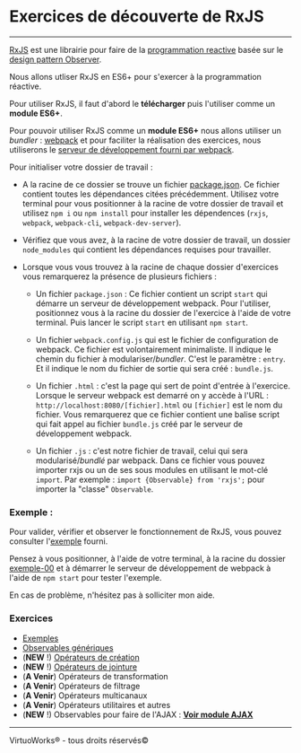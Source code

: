 # Exercices de découverte de RxJS

---

[RxJS](https://rxjs-dev.firebaseapp.com/) est une librairie pour faire de la [programmation reactive](https://fr.wikipedia.org/wiki/Programmation_r%C3%A9active) basée sur le [design pattern Observer](https://addyosmani.com/resources/essentialjsdesignpatterns/book/#observerpatternjavascript).

Nous allons utliser RxJS en ES6+ pour s'exercer à la programmation réactive.

Pour utiliser RxJS, il faut d'abord le __télécharger__ puis l'utiliser comme un __module ES6+__.

Pour pouvoir utiliser RxJS comme un __module ES6+__ nous allons utiliser un *bundler* : [webpack](https://webpack.js.org/) et pour faciliter la réalisation des exercices, nous utiliserons le [serveur de développement fourni par webpack](https://webpack.js.org/configuration/dev-server/).


Pour initialiser votre dossier de travail :
* A la racine de ce dossier se trouve un fichier [package.json](./package.json). Ce fichier contient toutes les dépendances citées précédemment. Utilisez votre terminal pour vous positionner à la racine de votre dossier de travail et utilisez `npm i` ou `npm install` pour installer les dépendences (`rxjs`, `webpack`, `webpack-cli`, `webpack-dev-server`).

* Vérifiez que vous avez, à la racine de votre dossier de travail, un dossier `node_modules` qui contient les dépendances requises pour travailler.

* Lorsque vous vous trouvez à la racine de chaque dossier d'exercices vous remarquerez la présence de plusieurs fichiers :

  * Un fichier `package.json` : Ce fichier contient un script `start` qui démarre un serveur de développement webpack. Pour l'utiliser, positionnez vous à la racine du dossier de l'exercice à l'aide de votre terminal. Puis lancer le script `start` en utilisant `npm start`.

  * Un fichier `webpack.config.js` qui est le fichier de configuration de webpack. Ce fichier est volontairement minimaliste. Il indique le chemin du fichier à modulariser/*bundler*. C'est le paramètre : `entry`. Et il indique le nom du fichier de sortie qui sera créé : `bundle.js`.

  * Un fichier `.html` : c'est la page qui sert de point d'entrée à l'exercice. Lorsque le serveur webpack est demarré on y accède à l'URL : `http://localhost:8080/[fichier].html` ou `[fichier]` est le nom du fichier. Vous remarquerez que ce fichier contient une balise script qui fait appel au fichier `bundle.js` créé par le serveur de développement webpack.

  * Un fichier `.js` : c'est notre fichier de travail, celui qui sera modularisé/*bundlé* par webpack. Dans ce fichier vous pouvez importer rxjs ou un de ses sous modules en utilisant le mot-clé `import`. Par exemple : `import {Observable} from 'rxjs';` pour importer la "classe" `Observable`.

### Exemple :

Pour valider, vérifier et observer le fonctionnement de RxJS, vous pouvez consulter l'[exemple](./00%20-%20Exemples/exemple-00) fourni.

Pensez à vous positionner, à l'aide de votre terminal, à la racine du dossier [exemple-00](./00%20-%20Exemples/exemple-00) et à démarrer le serveur de développement de webpack à l'aide de `npm start` pour tester l'exemple.

En cas de problème, n'hésitez pas à solliciter mon aide.

### Exercices

* [Exemples](./00%20-%20Exemples)
* [Observables génériques](./01%20-%20Observables%20génériques)
* (__NEW__ !) [Opérateurs de création](./02%20-%20Opérateurs%20de%20création)
* (__NEW__ !) [Opérateurs de jointure](./03%20-%20Opérateurs%20de%20jointure)
* (__A Venir__) Opérateurs de transformation
* (__A Venir__) Opérateurs de filtrage
* (__A Venir__) Opérateurs multicanaux
* (__A Venir__) Opérateurs utilitaires et autres
* (__NEW__ !) Observables pour faire de l'AJAX : [__Voir module AJAX__](../module-ajax)

---

VirtuoWorks® - tous droits réservés©
